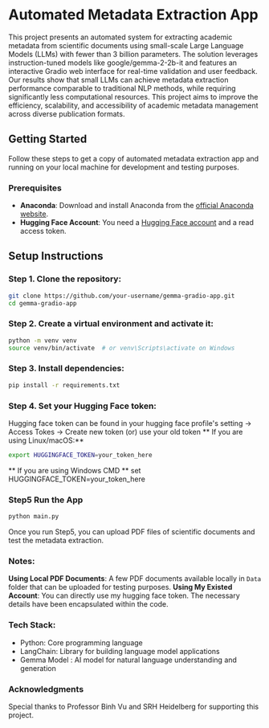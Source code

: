 # Automated Metadata Extraction App

This project presents an automated system for extracting academic metadata from scientific documents using small-scale Large Language Models (LLMs) with fewer than 3 billion parameters. The solution leverages instruction-tuned models like google/gemma-2-2b-it and features an interactive Gradio web interface for real-time validation and user feedback. Our results show that small LLMs can achieve metadata extraction performance comparable to traditional NLP methods, while requiring significantly less computational resources. This project aims to improve the efficiency, scalability, and accessibility of academic metadata management across diverse publication formats.

## Getting Started
Follow these steps to get a copy of automated metadata extraction app and running on your local machine for development and testing purposes.

### Prerequisites
- **Anaconda**: Download and install Anaconda from the [official Anaconda website](https://www.anaconda.com/products/individual).
- **Hugging Face Account**: You need a [Hugging Face account](https://huggingface.co/) and a read access token.
    
## Setup Instructions

### Step 1. Clone the repository:
```bash
git clone https://github.com/your-username/gemma-gradio-app.git
cd gemma-gradio-app
```

### Step 2. Create a virtual environment and activate it:
```bash
python -m venv venv
source venv/bin/activate  # or venv\Scripts\activate on Windows
```

### Step 3. Install dependencies:
```bash
pip install -r requirements.txt
```

### Step 4. Set your Hugging Face token:
Hugging face token can be found in your hugging face profile's setting -> Access Tokes -> Create new token (or) use your old token
** If you are using Linux/macOS:**
```bash
export HUGGINGFACE_TOKEN=your_token_here
```
** If you are using Windows CMD **
set HUGGINGFACE_TOKEN=your_token_here

### Step5 Run the App

```bash
python main.py
```
Once you run Step5, you can upload PDF files of scientific documents and test the metadata extraction.

### Notes:
**Using Local PDF Documents**:
  A few PDF documents available locally in `Data` folder that can be uploaded for testing purposes.
**Using My Existed Account**:
  You can directly use my hugging face token. The necessary details have been encapsulated within the code.
  
### Tech Stack:
- Python: Core programming language
- LangChain: Library for building language model applications
- Gemma Model : AI model for natural language understanding and generation

### Acknowledgments
Special thanks to Professor Binh Vu and SRH Heidelberg for supporting this project.
